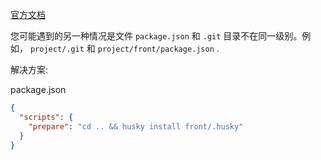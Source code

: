 [官方文档](https://typicode.github.io/husky/guide.html#custom-directory)

您可能遇到的另一种情况是文件 `package.json` 和 `.git` 目录不在同一级别。例如， `project/.git` 和 `project/front/package.json` .

解决方案:

package.json
```json
{
  "scripts": {
    "prepare": "cd .. && husky install front/.husky"
  }
}
```